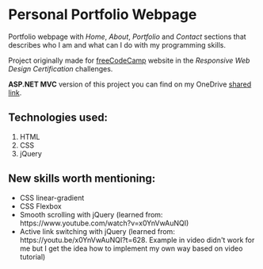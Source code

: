 <h1>Personal Portfolio Webpage</h1>
<p>Portfolio webpage with <em>Home</em>, <em>About</em>, <em>Portfolio</em> and <em>Contact</em> sections that describes who I am and what can I do with my programming skills.</p>
<p>Project originally made for <a href="https://learn.freecodecamp.org/responsive-web-design/responsive-web-design-projects/build-a-personal-portfolio-webpage" target="_blank">freeCodeCamp</a> website in the <em>Responsive Web Design Certification</em> challenges.</p>
<p><strong>ASP.NET MVC</strong> version of this project you can find on my OneDrive <a href="https://1drv.ms/f/s!Apz6jRASkLnipUICx8T_VSJZI-re" target="_blank">shared link</a>.</p>

<h2>Technologies used:</h2>
<ol>
  <li>HTML</li>
  <li>CSS</li>
  <li>jQuery</li>
</ol>

<h2>New skills worth mentioning:</h2>
<ul>
  <li>CSS linear-gradient</li>
  <li>CSS Flexbox</li>
  <li>Smooth scrolling with jQuery (learned from: https://www.youtube.com/watch?v=x0YnVwAuNQI)</li>
  <li>Active link switching with jQuery (learned from: https://youtu.be/x0YnVwAuNQI?t=628. Example in video didn't work for me but I get the idea how to implement my own way based on video tutorial)</li>
</ul>